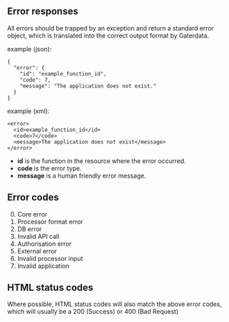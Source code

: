 Error responses
---------------

All errors should be trapped by an exception and return a standard error object, which is translated into the correct output format by Gaterdata.

example (json):

```
{
  "error": {
    "id": "example_function_id",
    "code": 7,
    "message": "The application does not exist."
  }
}
```

example (xml):

```
<error>
  <id>example_function_id</id>
  <code>7</code>
  <message>The application does not exist</message>
</error>
```

* **id** is the function in the resource where the error occurred. 
* **code** is the error type.
* **message** is a human friendly error message.

Error codes
--------------------

0. Core error
1. Processor format error
2. DB error
3. Invalid API call
4. Authorisation error
5. External error
6. Invalid processor input
7. Invalid application

HTML status codes
-----------------

Where possible, HTML status codes will also match the above error codes, which will usually be a 200 (Success) or 400 (Bad Request)

